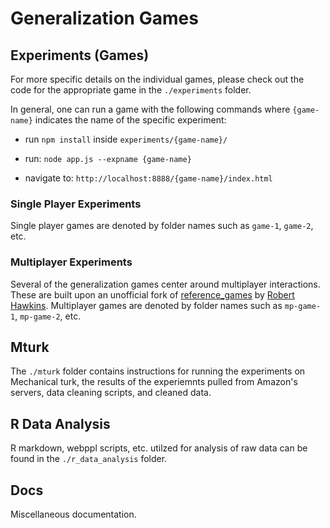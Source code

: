 # Generalization Games

## Experiments (Games)

For more specific details on the individual games, please check out the code for the appropriate game in the `./experiments` folder.

In general, one can run a game with the following commands where `{game-name}` indicates the name of the specific experiment:

- run `npm install` inside `experiments/{game-name}/`

- run: `node app.js --expname {game-name}`
- navigate to: `http://localhost:8888/{game-name}/index.html`


### Single Player Experiments

Single player games are denoted by folder names such as `game-1`, `game-2`, etc. 

### Multiplayer Experiments

Several of the generalization games center around multiplayer interactions. These are built upon an unofficial fork of [reference_games](https://github.com/hawkrobe/reference_games) by [Robert Hawkins](https://github.com/hawkrobe). Multiplayer games are denoted by folder names such as `mp-game-1`, `mp-game-2`, etc.

## Mturk

The `./mturk` folder contains instructions for running the experiments on Mechanical turk, the results of the experiemnts pulled from Amazon's servers, data cleaning scripts, and cleaned data.

## R Data Analysis

R markdown, webppl scripts, etc. utilzed for analysis of raw data can be found in the `./r_data_analysis` folder.

## Docs
Miscellaneous documentation.
